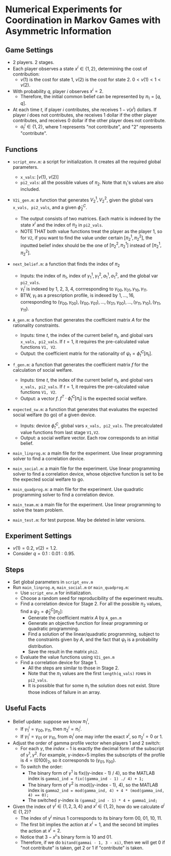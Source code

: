 # Numerical Experiments for Coordination in Markov Games with Asymmetric Information

## Game Settings

- 2 players. 2 stages.
- Each player observes a state $x^i \in \{1, 2\}$, determining the cost of contribution:
  - $v(1)$ is the cost for state 1, $v(2)$ is the cost for state 2. $0 < v(1) < 1 < v(2)$.
- With probability $q$, player $i$ observes $x^i=2$.
  - Therefore, the initial common belief can be represented by $\pi_1=[q, q]$.
- At each time $t$, if player $i$ contributes, she receives $1-v(x^i)$ dollars. If player $i$ does not contributes, she receives $1$ dollar if the other player contributes, and receives $0$ dollar if the other player does not contribute. 
  - $a^i_t \in \{1, 2\}$, where 1 represents "not contribute", and "2" represents "contribute".

## Functions

- `script_env.m`: a script for initialization. It creates all the required global parameters.
  - `x_vals`: [$v(1)$, $v(2)$]
  - `pi2_vals`: all the possible values of $\pi_2$. Note that $\pi_1$'s values are also included.
- `V2i_gen.m`: a function that generates $V^1_2, V^2_2$, given the global vars `x_vals, pi2_vals`, and a given $\hat{\phi}^C_2$. 
  - The output consists of two matrices. Each matrix is indexed by the state $x^i$ and the index of $\pi_2$ in `pi2_vals`. 
  - NOTE THAT both value functions treat the player as the player 1, so for `V2`, if you want to find the value under certain $[\pi^1_2, \pi^2_2]$, the inputted belief index should be the one of $[\pi^2_2, \pi^1_2]$ instead of $[\pi^1_2, \pi^2_2]$.
- `next_belief.m`: a function that finds the index of $\pi_2$
  - Inputs: the index of $\pi_1$, index of $\gamma^1_1, \gamma^2_1, a^1_1, a^2_1$, and the global var `pi2_vals`.
  - $\gamma^i_t$ is indexed by 1, 2, 3, 4, corrresponding to $\gamma_{00}, \gamma_{01}, \gamma_{10}, \gamma_{11}$.
  - BTW, $\gamma_t$ as a prescription profile, is indexed by $1, \ldots, 16$, corresponding to $(\gamma_{00}, \gamma_{00}), (\gamma_{00}, \gamma_{01}), \ldots, (\gamma_{01}, \gamma_{00}), \ldots, (\gamma_{11}, \gamma_{10}), (\gamma_{11}, \gamma_{11})$.
- `A_gen.m`: a function that generates the coefficient matrix $A$ for the rationality constraints.
  - Inputs: time $t$, the index of the current belief $\pi_t$, and global vars `x_vals, pi2_vals`. If $t=1$, it requires the pre-calculated value functions `V1, V2`.
  - Output: the coefficient matrix for the rationality of $\psi_t = \hat{\phi}^C_t[\pi_t]$.
- `f_gen.m`: a function that generates the coefficient matrix $f$ for the calculation of social welfare.
  - Inputs: time $t$, the index of the current belief $\pi_t$, and global vars `x_vals, pi2_vals`. If $t=1$, it requires the pre-calculated value functions `V1, V2`.
  - Output: a vector $f$. $f^T \cdot \hat{\phi}^C_t[\pi_t]$ is the expected social welfare.
- `expected_sw.m`: a function that generates that evaluates the expected social welfare (to go) of a given device.
  - Inputs: device $\hat{\phi}^C_t$, global vars `x_vals, pi2_vals`. The precalculated value functions from last stage `V1,V2`.
  - Output: a social welfare vector. Each row corresponds to an initial belief.
  
- `main_linprog.m`: a main file for the experiment. Use linear programming solver to find a correlation device.
- `main_social.m`: a main file for the experiment. Use linear programming solver to find a correlation device, whose objective function is set to be the expected social welfare to go.
- `main_quadprog.m`: a main file for the experiment. Use quadratic programming solver to find a correlation device.
- `main_team.m`: a main file for the experiment. Use linear programming to solve the team problem.
- `main_test.m`: for test purpose. May be deleted in later versions.

## Experiment Settings

- $v(1) = 0.2$, $v(2) = 1.2$.
- Consider $q = 0.1 : 0.01 : 0.95$.

## Steps

- Set global parameters in `script_env.m`
- Run `main_linprog.m`, `main_social.m` or `main_quadprog.m`:
  - Use `script_env.m` for initialization.
  - Choose a random seed for reproducibility of the experiment results.
  - Find a correlation device for Stage 2. For all the possible $\pi_2$ values, find a $\psi_2 = \hat{\phi}^C_2[\pi_2]$:
    - Generate the coefficient matrix $A$ by `A_gen.m`
    - Generate an objective function for linear programming or quadratic programming.
    - Find a solution of the linear/quadratic programming, subject to the constraints given by $A$, and the fact that $\psi_t$ is a probability distribution. 
    - Save the result in the matrix `phi2`.
  - Evaluate the value functions using `V2i_gen.m`
  - Find a correlation device for Stage 1. 
    - All the steps are similar to those in Stage 2.
    - Note that the $\pi_1$ values are the first `length(q_vals)` rows in `pi2_vals`.
    - It is possible that for some $\pi_1$ the solution does not exist. Store those indices of failure in an array.

## Useful Facts

- Belief update: suppose we know $\pi^i_1$,
  - If $\gamma^i_1 = \gamma_{00}, \gamma_{11}$, then $\pi^i_2 = \pi^i_1$.
  - If $\gamma^i_1 = \gamma_{01}$ or $\gamma_{10}$, from $a^i_1$ one may infer the exact $x^i$, so $\pi^i_2 = 0$ or $1$.
- Adjust the order of gamma profile vector when players 1 and 2 switch:
  - For each $\gamma$, the $index-1$ is exactly the decimal form of the subscript of $\gamma^1, \gamma^2$. For example, $\gamma$-index=5 implies the subscripts of the profile is $4 = (0100)_2$, so it corresponds to $(\gamma_{01}, \gamma_{00})$.
  - To switch the order:
    - The binary form of $\gamma^1$ is fix(($\gamma$-index - 1) / 4), so the MATLAB index is `gamma1_ind = fix((gamma_ind - 1) ./ 4) + 1;`
    - The binary form of $\gamma^2$ is mod(($\gamma$-index - 1), 4), so the MATLAB index is `gamma2_ind = mod(gamma_ind, 4) + 4 * (mod(gamma_ind, 4) == 0);`
    - The switched $\gamma$-index is  `(gamma2_ind - 1) * 4 + gamma1_ind;`
- Given the index of $\gamma^i \in \{1,2,3,4\}$ and $x^i \in \{1,2\}$, how do we calculate $a^i \in \{1, 2\}$?
  - The index of $\gamma^i$ minus 1 corresponds to its binary form 00, 01, 10, 11.
  - The first bit implies the action at $x^i=1$, and the second bit implies the action at $x^i=2$.
  - Notice that $3-x^i$'s binary form is 10 and 01.
  - Therefore, if we do `bitand(gammai - 1, 3 - xi)`, then we will get 0 if "not contribute" is taken, get 2 or 1 if "contribute" is taken. 